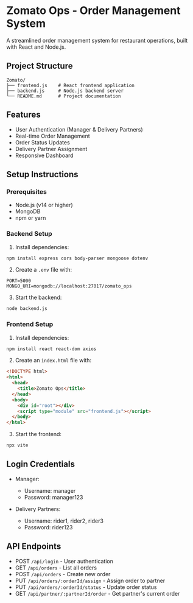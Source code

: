 # Zomato Ops - Order Management System

A streamlined order management system for restaurant operations, built with React and Node.js.

## Project Structure

```
Zomato/
├── frontend.js    # React frontend application
├── backend.js     # Node.js backend server
└── README.md      # Project documentation
```

## Features

- User Authentication (Manager & Delivery Partners)
- Real-time Order Management
- Order Status Updates
- Delivery Partner Assignment
- Responsive Dashboard

## Setup Instructions

### Prerequisites

- Node.js (v14 or higher)
- MongoDB
- npm or yarn

### Backend Setup

1. Install dependencies:
```bash
npm install express cors body-parser mongoose dotenv
```

2. Create a `.env` file with:
```
PORT=5000
MONGO_URI=mongodb://localhost:27017/zomato_ops
```

3. Start the backend:
```bash
node backend.js
```

### Frontend Setup

1. Install dependencies:
```bash
npm install react react-dom axios
```

2. Create an `index.html` file with:
```html
<!DOCTYPE html>
<html>
  <head>
    <title>Zomato Ops</title>
  </head>
  <body>
    <div id="root"></div>
    <script type="module" src="frontend.js"></script>
  </body>
</html>
```

3. Start the frontend:
```bash
npx vite
```

## Login Credentials

- Manager:
  - Username: manager
  - Password: manager123

- Delivery Partners:
  - Username: rider1, rider2, rider3
  - Password: rider123

## API Endpoints

- POST `/api/login` - User authentication
- GET `/api/orders` - List all orders
- POST `/api/orders` - Create new order
- PUT `/api/orders/:orderId/assign` - Assign order to partner
- PUT `/api/orders/:orderId/status` - Update order status
- GET `/api/partner/:partnerId/order` - Get partner's current order

